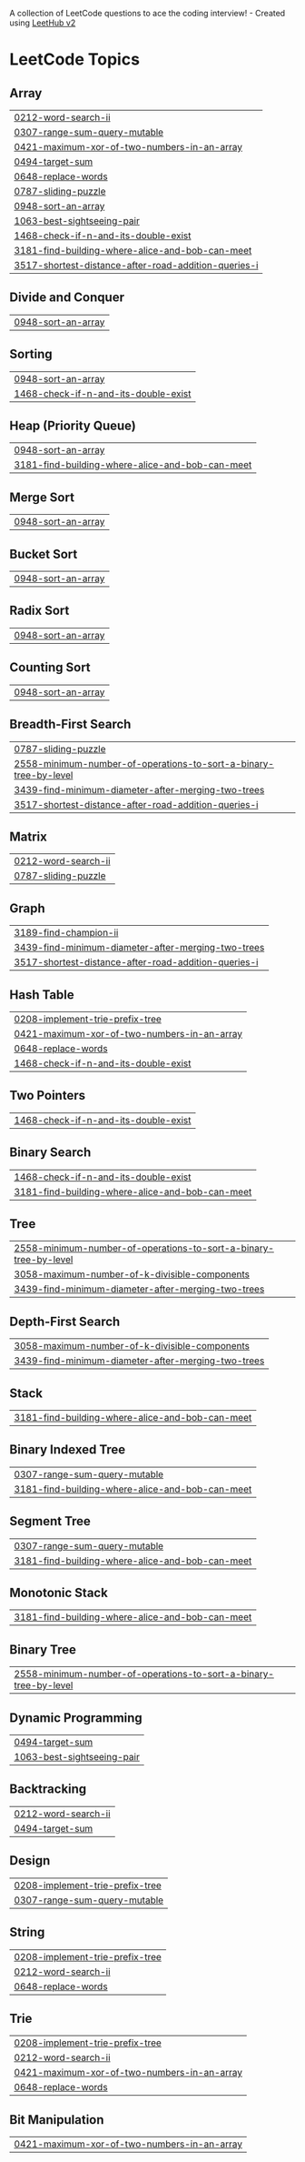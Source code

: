 A collection of LeetCode questions to ace the coding interview! - Created using [LeetHub v2](https://github.com/arunbhardwaj/LeetHub-2.0)
<!---LeetCode Topics Start-->
# LeetCode Topics
## Array
|  |
| ------- |
| [0212-word-search-ii](https://github.com/sumit-kevlani-0830/DSA-Questions/tree/master/0212-word-search-ii) |
| [0307-range-sum-query-mutable](https://github.com/sumit-kevlani-0830/DSA-Questions/tree/master/0307-range-sum-query-mutable) |
| [0421-maximum-xor-of-two-numbers-in-an-array](https://github.com/sumit-kevlani-0830/DSA-Questions/tree/master/0421-maximum-xor-of-two-numbers-in-an-array) |
| [0494-target-sum](https://github.com/sumit-kevlani-0830/DSA-Questions/tree/master/0494-target-sum) |
| [0648-replace-words](https://github.com/sumit-kevlani-0830/DSA-Questions/tree/master/0648-replace-words) |
| [0787-sliding-puzzle](https://github.com/sumit-kevlani-0830/DSA-Questions/tree/master/0787-sliding-puzzle) |
| [0948-sort-an-array](https://github.com/sumit-kevlani-0830/DSA-Questions/tree/master/0948-sort-an-array) |
| [1063-best-sightseeing-pair](https://github.com/sumit-kevlani-0830/DSA-Questions/tree/master/1063-best-sightseeing-pair) |
| [1468-check-if-n-and-its-double-exist](https://github.com/sumit-kevlani-0830/DSA-Questions/tree/master/1468-check-if-n-and-its-double-exist) |
| [3181-find-building-where-alice-and-bob-can-meet](https://github.com/sumit-kevlani-0830/DSA-Questions/tree/master/3181-find-building-where-alice-and-bob-can-meet) |
| [3517-shortest-distance-after-road-addition-queries-i](https://github.com/sumit-kevlani-0830/DSA-Questions/tree/master/3517-shortest-distance-after-road-addition-queries-i) |
## Divide and Conquer
|  |
| ------- |
| [0948-sort-an-array](https://github.com/sumit-kevlani-0830/DSA-Questions/tree/master/0948-sort-an-array) |
## Sorting
|  |
| ------- |
| [0948-sort-an-array](https://github.com/sumit-kevlani-0830/DSA-Questions/tree/master/0948-sort-an-array) |
| [1468-check-if-n-and-its-double-exist](https://github.com/sumit-kevlani-0830/DSA-Questions/tree/master/1468-check-if-n-and-its-double-exist) |
## Heap (Priority Queue)
|  |
| ------- |
| [0948-sort-an-array](https://github.com/sumit-kevlani-0830/DSA-Questions/tree/master/0948-sort-an-array) |
| [3181-find-building-where-alice-and-bob-can-meet](https://github.com/sumit-kevlani-0830/DSA-Questions/tree/master/3181-find-building-where-alice-and-bob-can-meet) |
## Merge Sort
|  |
| ------- |
| [0948-sort-an-array](https://github.com/sumit-kevlani-0830/DSA-Questions/tree/master/0948-sort-an-array) |
## Bucket Sort
|  |
| ------- |
| [0948-sort-an-array](https://github.com/sumit-kevlani-0830/DSA-Questions/tree/master/0948-sort-an-array) |
## Radix Sort
|  |
| ------- |
| [0948-sort-an-array](https://github.com/sumit-kevlani-0830/DSA-Questions/tree/master/0948-sort-an-array) |
## Counting Sort
|  |
| ------- |
| [0948-sort-an-array](https://github.com/sumit-kevlani-0830/DSA-Questions/tree/master/0948-sort-an-array) |
## Breadth-First Search
|  |
| ------- |
| [0787-sliding-puzzle](https://github.com/sumit-kevlani-0830/DSA-Questions/tree/master/0787-sliding-puzzle) |
| [2558-minimum-number-of-operations-to-sort-a-binary-tree-by-level](https://github.com/sumit-kevlani-0830/DSA-Questions/tree/master/2558-minimum-number-of-operations-to-sort-a-binary-tree-by-level) |
| [3439-find-minimum-diameter-after-merging-two-trees](https://github.com/sumit-kevlani-0830/DSA-Questions/tree/master/3439-find-minimum-diameter-after-merging-two-trees) |
| [3517-shortest-distance-after-road-addition-queries-i](https://github.com/sumit-kevlani-0830/DSA-Questions/tree/master/3517-shortest-distance-after-road-addition-queries-i) |
## Matrix
|  |
| ------- |
| [0212-word-search-ii](https://github.com/sumit-kevlani-0830/DSA-Questions/tree/master/0212-word-search-ii) |
| [0787-sliding-puzzle](https://github.com/sumit-kevlani-0830/DSA-Questions/tree/master/0787-sliding-puzzle) |
## Graph
|  |
| ------- |
| [3189-find-champion-ii](https://github.com/sumit-kevlani-0830/DSA-Questions/tree/master/3189-find-champion-ii) |
| [3439-find-minimum-diameter-after-merging-two-trees](https://github.com/sumit-kevlani-0830/DSA-Questions/tree/master/3439-find-minimum-diameter-after-merging-two-trees) |
| [3517-shortest-distance-after-road-addition-queries-i](https://github.com/sumit-kevlani-0830/DSA-Questions/tree/master/3517-shortest-distance-after-road-addition-queries-i) |
## Hash Table
|  |
| ------- |
| [0208-implement-trie-prefix-tree](https://github.com/sumit-kevlani-0830/DSA-Questions/tree/master/0208-implement-trie-prefix-tree) |
| [0421-maximum-xor-of-two-numbers-in-an-array](https://github.com/sumit-kevlani-0830/DSA-Questions/tree/master/0421-maximum-xor-of-two-numbers-in-an-array) |
| [0648-replace-words](https://github.com/sumit-kevlani-0830/DSA-Questions/tree/master/0648-replace-words) |
| [1468-check-if-n-and-its-double-exist](https://github.com/sumit-kevlani-0830/DSA-Questions/tree/master/1468-check-if-n-and-its-double-exist) |
## Two Pointers
|  |
| ------- |
| [1468-check-if-n-and-its-double-exist](https://github.com/sumit-kevlani-0830/DSA-Questions/tree/master/1468-check-if-n-and-its-double-exist) |
## Binary Search
|  |
| ------- |
| [1468-check-if-n-and-its-double-exist](https://github.com/sumit-kevlani-0830/DSA-Questions/tree/master/1468-check-if-n-and-its-double-exist) |
| [3181-find-building-where-alice-and-bob-can-meet](https://github.com/sumit-kevlani-0830/DSA-Questions/tree/master/3181-find-building-where-alice-and-bob-can-meet) |
## Tree
|  |
| ------- |
| [2558-minimum-number-of-operations-to-sort-a-binary-tree-by-level](https://github.com/sumit-kevlani-0830/DSA-Questions/tree/master/2558-minimum-number-of-operations-to-sort-a-binary-tree-by-level) |
| [3058-maximum-number-of-k-divisible-components](https://github.com/sumit-kevlani-0830/DSA-Questions/tree/master/3058-maximum-number-of-k-divisible-components) |
| [3439-find-minimum-diameter-after-merging-two-trees](https://github.com/sumit-kevlani-0830/DSA-Questions/tree/master/3439-find-minimum-diameter-after-merging-two-trees) |
## Depth-First Search
|  |
| ------- |
| [3058-maximum-number-of-k-divisible-components](https://github.com/sumit-kevlani-0830/DSA-Questions/tree/master/3058-maximum-number-of-k-divisible-components) |
| [3439-find-minimum-diameter-after-merging-two-trees](https://github.com/sumit-kevlani-0830/DSA-Questions/tree/master/3439-find-minimum-diameter-after-merging-two-trees) |
## Stack
|  |
| ------- |
| [3181-find-building-where-alice-and-bob-can-meet](https://github.com/sumit-kevlani-0830/DSA-Questions/tree/master/3181-find-building-where-alice-and-bob-can-meet) |
## Binary Indexed Tree
|  |
| ------- |
| [0307-range-sum-query-mutable](https://github.com/sumit-kevlani-0830/DSA-Questions/tree/master/0307-range-sum-query-mutable) |
| [3181-find-building-where-alice-and-bob-can-meet](https://github.com/sumit-kevlani-0830/DSA-Questions/tree/master/3181-find-building-where-alice-and-bob-can-meet) |
## Segment Tree
|  |
| ------- |
| [0307-range-sum-query-mutable](https://github.com/sumit-kevlani-0830/DSA-Questions/tree/master/0307-range-sum-query-mutable) |
| [3181-find-building-where-alice-and-bob-can-meet](https://github.com/sumit-kevlani-0830/DSA-Questions/tree/master/3181-find-building-where-alice-and-bob-can-meet) |
## Monotonic Stack
|  |
| ------- |
| [3181-find-building-where-alice-and-bob-can-meet](https://github.com/sumit-kevlani-0830/DSA-Questions/tree/master/3181-find-building-where-alice-and-bob-can-meet) |
## Binary Tree
|  |
| ------- |
| [2558-minimum-number-of-operations-to-sort-a-binary-tree-by-level](https://github.com/sumit-kevlani-0830/DSA-Questions/tree/master/2558-minimum-number-of-operations-to-sort-a-binary-tree-by-level) |
## Dynamic Programming
|  |
| ------- |
| [0494-target-sum](https://github.com/sumit-kevlani-0830/DSA-Questions/tree/master/0494-target-sum) |
| [1063-best-sightseeing-pair](https://github.com/sumit-kevlani-0830/DSA-Questions/tree/master/1063-best-sightseeing-pair) |
## Backtracking
|  |
| ------- |
| [0212-word-search-ii](https://github.com/sumit-kevlani-0830/DSA-Questions/tree/master/0212-word-search-ii) |
| [0494-target-sum](https://github.com/sumit-kevlani-0830/DSA-Questions/tree/master/0494-target-sum) |
## Design
|  |
| ------- |
| [0208-implement-trie-prefix-tree](https://github.com/sumit-kevlani-0830/DSA-Questions/tree/master/0208-implement-trie-prefix-tree) |
| [0307-range-sum-query-mutable](https://github.com/sumit-kevlani-0830/DSA-Questions/tree/master/0307-range-sum-query-mutable) |
## String
|  |
| ------- |
| [0208-implement-trie-prefix-tree](https://github.com/sumit-kevlani-0830/DSA-Questions/tree/master/0208-implement-trie-prefix-tree) |
| [0212-word-search-ii](https://github.com/sumit-kevlani-0830/DSA-Questions/tree/master/0212-word-search-ii) |
| [0648-replace-words](https://github.com/sumit-kevlani-0830/DSA-Questions/tree/master/0648-replace-words) |
## Trie
|  |
| ------- |
| [0208-implement-trie-prefix-tree](https://github.com/sumit-kevlani-0830/DSA-Questions/tree/master/0208-implement-trie-prefix-tree) |
| [0212-word-search-ii](https://github.com/sumit-kevlani-0830/DSA-Questions/tree/master/0212-word-search-ii) |
| [0421-maximum-xor-of-two-numbers-in-an-array](https://github.com/sumit-kevlani-0830/DSA-Questions/tree/master/0421-maximum-xor-of-two-numbers-in-an-array) |
| [0648-replace-words](https://github.com/sumit-kevlani-0830/DSA-Questions/tree/master/0648-replace-words) |
## Bit Manipulation
|  |
| ------- |
| [0421-maximum-xor-of-two-numbers-in-an-array](https://github.com/sumit-kevlani-0830/DSA-Questions/tree/master/0421-maximum-xor-of-two-numbers-in-an-array) |
<!---LeetCode Topics End-->